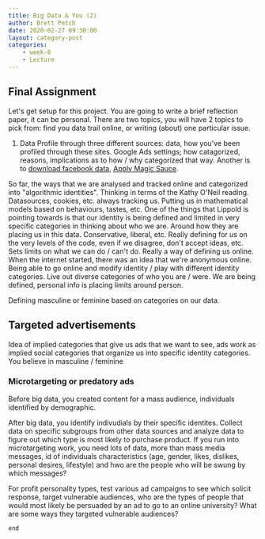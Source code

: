 ```yaml
---
title: Big Data & You (2)
author: Brett Petch
date: 2020-02-27 09:30:00
layout: category-post
categories: 
    - week-8
    - Lecture
---
```


## Final Assignment 
Let's get setup for this project. You are going to write a brief reflection paper, it can be personal. There are two topics, you will have 2 topics to pick from: find you data trail online, or writing (about) one particular issue. 

1. Data Profile through three different sources: data, how you've been profiled through these sites. Google Ads settings; how catagorized, reasons, implications as to how / why categorized that way. Another is to [download facebook data](https://www.wired.com/story/download-facebook-data-how-to-read/), [Apply Magic Sauce](https://applymagicsauce.com/).

So far, the ways that we are analysed and tracked online and categorized into "algorithmic identities". Thinking in terms of the Kathy O'Neil reading. Datasources, cookies, etc. always tracking us. Putting us in mathematical models based on behaviours, tastes, etc. One of the things that Lippold is pointing towards is that our identity is being defined and limited in very specific categories in thinking about who we are. Around how they are placing us in this data. Conservative, liberal, etc. Really defining for us on the very levels of the code, even if we disagree, don't accept ideas, etc. Sets limits on what we can do / can't do. Really a way of defining us online. When the internet started, there was an idea that we're anonymous online. Being able to go online and modify identity / play with different identity categories. Live out diverse categories of who you are / were. We are being defined, personal info is placing limits around person.

Defining masculine or feminine based on categories on our data. 

## Targeted advertisements
Idea of implied categories that give us ads that we want to see, ads work as implied social categories that organize us into specific identity categories. You believe in masculine / feminine

### Microtargeting or predatory ads
Before big data, you created content for a mass audience, individuals identified by demographic.

After big data, you identify indivudials by their specific identites. Collect data on specific subgroups from other data sources and analyze data to figure out which type is most likely to purchase product. If you run into microtargeting work, you need lots of data, more than mass media messages, id of individuals characteristics (age, gender, likes, dislikes, personal desires, lifestyle) and hwo are the people who will be swung by which messages?

For profit personality types, test various ad campaigns to see which solicit response, target vulnerable audiences, who are the types of people that would most likely be persuaded by an ad to go to an online university? What are some ways they targeted vulnerable audiences?

```end```
